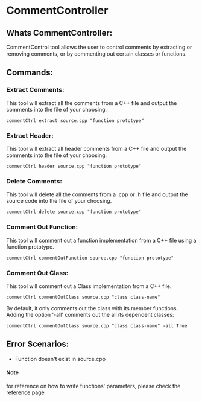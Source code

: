 # CommentController

## Whats CommentController:
CommentControl tool allows the user to control comments by extracting or removing comments, or by commenting out certain classes or functions.

## Commands:
### Extract Comments:
This tool will extract all the comments from a C++ file and output the comments into the file of your choosing.

`commentCtrl extract source.cpp "function prototype"`

### Extract Header:
This tool will extract all header comments from a C++ file and output the comments into the file of your choosing.

`commentCtrl header source.cpp "function prototype"`

### Delete Comments:
This tool will delete all the comments from a .cpp or .h file and output the source code into the file of your choosing.

`commentCtrl delete source.cpp "function prototype"`

### Comment Out Function:
This tool will comment out a function implementation from a C++ file using a function prototype.

`commentCtrl commentOutFunction source.cpp "function prototype"`

### Comment Out Class:
This tool will comment out a Class implementation from a C++ file.

`commentCtrl commentOutClass source.cpp "class class-name"`

By default, it only comments out the class with its member functions. Adding the option '-all' comments out the all its dependent classes:

`commentCtrl commentOutClass source.cpp "class class-name" -all True`

## Error Scenarios:
- Function doesn't exist in source.cpp 

<div class="bs-callout bs-callout-warning">
  <h4>Note</h4>
  for reference on how to write functions' parameters, please check <href a= "reference.md"> the reference page
</div>


